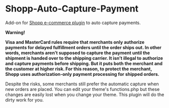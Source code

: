 Shopp-Auto-Capture-Payment
==========================

Add-on for [Shopp e-commerce plugin](https://shopplugin.net/) to auto capture payments.

**Warning!**

**Visa and MasterCard rules require that merchants only authorize payments for delayed fulfillment orders until the order ships out. In other words, merchants aren’t supposed to capture the payment until the shipment is handed over to the shipping carrier. It isn’t illegal to authorize and capture payments before shipping. But it puts both the merchant and the customer at higher risk. For this reason, to protect the merchant, Shopp uses authorization-only payment processing for shipped orders.**

Despite the risks, some merchants still prefer the automatic capture when new orders are placed.
You can edit your theme's functions.php but these changes are easily lost when you change your theme.
This plugin will do the dirty work for you.

